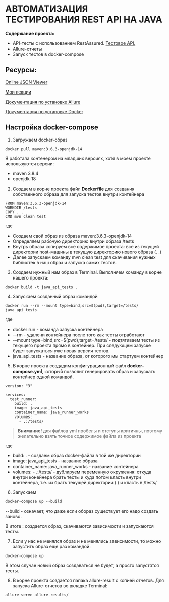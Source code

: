 # АВТОМАТИЗАЦИЯ ТЕСТИРОВАНИЯ REST API НА JAVA
**Содержание проекта:** 
- API-тесты с использованием RestAssured. [Тестовое API.](https://playground.learnqa.ru/api/map)  
- Allure-отчеты
- Запуск тестов в docker-compose

## Ресурсы:

[Online JSON Viewer](http://jsonviewer.stack.hu/)

[Мои лекции](https://software-testing.ru/lms/course/view.php?id=2499#section-4)

[Документация по установке Allure](https://docs.qameta.io/allure-report/#_get_started)

[Документация по установке Docker](https://docs.docker.com/engine/install/)

## Настройка docker-compose

1. Загружаем docker-образ

````
docker pull maven:3.6.3-openjdk-14
````

Я работала контенером на младших версиях, хотя в  моем проекте используются версии:
- maven 3.8.4
- openjdk-18

2. Создаем в корне проекта файл **Dockerfile** для создания собственного образа для запуска тестов внутри контейнера

````
FROM maven:3.6.3-openjdk-14
WORKDIR /tests
COPY . .
CMD mvn clean test
````
где
- Создаем свой образ из образа maven:3.6.3-openjdk-14
- Определяем рабочую директорию внутри образа /tests
- Внутрь образа копируем все содержимое проекта: все из текущей директории host-машины в текущую директорию нового образа (. .)
- Далее запускаем команду mvn clean test для скачивания нужных библиотек в наш образ и запуска самих тестов.

3. Создаем нужный нам образ в Terminal. Выполняем команду в корне нашего проекта:

````
docker build -t java_api_tests .
````

4. Запускаем созданный образ командой

````
docker run --rm --mount type=bind,src=$(pwd),target=/tests/ java_api_tests
````

где
- docker run -  команда запуска контейнера
- --rm - удалени контейнера после того как тесты отработают
- --mount type=bind,src=$(pwd),target=/tests/ - подтягиваем тесты из текущего проекта прямо в контейнер. При следующем запуске будет запускаться уже новая версия тестов.
- java_api_tests - название образа, от которого мы стартуем контейнер

5. В корне проекта создадим конфигурационный файл **docker-compose.yml**, который позволит генерировать образ и запускать контейнер одной командой.
````
version: "3"

services:
  test_runner:
    build: .
    image: java_api_tests
    container_name: java_runner_works
    volumes:
      - .:/tests/
````
>**Внимание!** для файлов yml пробелы и отступы критичны, поэтому желательно взять точное содержимое файла из проекта

где
- build: . - создаем образ docker-файла в той же директории
- image: java_api_tests - название образа
- container_name: java_runner_works -  название контейнера
- volumes: - .:/tests/ - дублируем переменную окружения: откуда внутри конейнера брать тесты и куда потом класть внутри контейнера, т.е. из брать текущей директории (.) и класть в /tests/

6. Запускаем

````
docker-compose up --build
````

--build - означает, что даже если обораз существует его надо создать заново.

В итоге : создается образ, скачиваются зависимости и запускаются тесты.

7. Если у нас не менялся образ и не менялись зависимости, то можно запустить образ еще раз командой:

````
docker-compose up
````

В этом случае новый образ создаваться не будет, а просто запустятся тесты.

8. В корне проекта создается папака allure-result с копией отчетов.
   Для запуска Allure-отчетов во вкладке Terminal: 

````
allure serve allure-results/
````







